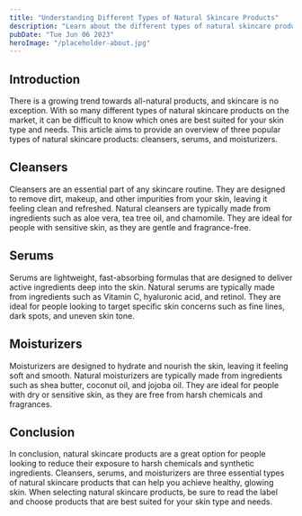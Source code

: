 ```yaml
---
title: "Understanding Different Types of Natural Skincare Products"
description: "Learn about the different types of natural skincare products including cleansers, serums, and moisturizers. Discover which products are best suited for your skin type and needs."
pubDate: "Tue Jun 06 2023"
heroImage: "/placeholder-about.jpg"
---
```


## Introduction

There is a growing trend towards all-natural products, and skincare is no exception. With so many different types of natural skincare products on the market, it can be difficult to know which ones are best suited for your skin type and needs. This article aims to provide an overview of three popular types of natural skincare products: cleansers, serums, and moisturizers.

## Cleansers

Cleansers are an essential part of any skincare routine. They are designed to remove dirt, makeup, and other impurities from your skin, leaving it feeling clean and refreshed. Natural cleansers are typically made from ingredients such as aloe vera, tea tree oil, and chamomile. They are ideal for people with sensitive skin, as they are gentle and fragrance-free.

## Serums

Serums are lightweight, fast-absorbing formulas that are designed to deliver active ingredients deep into the skin. Natural serums are typically made from ingredients such as Vitamin C, hyaluronic acid, and retinol. They are ideal for people looking to target specific skin concerns such as fine lines, dark spots, and uneven skin tone.

## Moisturizers

Moisturizers are designed to hydrate and nourish the skin, leaving it feeling soft and smooth. Natural moisturizers are typically made from ingredients such as shea butter, coconut oil, and jojoba oil. They are ideal for people with dry or sensitive skin, as they are free from harsh chemicals and fragrances.

## Conclusion

In conclusion, natural skincare products are a great option for people looking to reduce their exposure to harsh chemicals and synthetic ingredients. Cleansers, serums, and moisturizers are three essential types of natural skincare products that can help you achieve healthy, glowing skin. When selecting natural skincare products, be sure to read the label and choose products that are best suited for your skin type and needs.